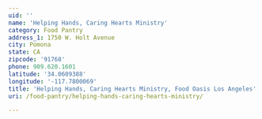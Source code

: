 ```yaml
---
uid: ''
name: 'Helping Hands, Caring Hearts Ministry'
category: Food Pantry
address_1: 1750 W. Holt Avenue
city: Pomona
state: CA
zipcode: '91768'
phone: 909.620.1601
latitude: '34.0609388'
longitude: '-117.7800069'
title: 'Helping Hands, Caring Hearts Ministry, Food Oasis Los Angeles'
uri: /food-pantry/helping-hands-caring-hearts-ministry/

---
```

